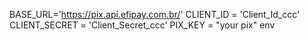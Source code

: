 BASE_URL='https://pix.api.efipay.com.br/'
CLIENT_ID = 'Client_Id_ccc'
CLIENT_SECRET = 'Client_Secret_ccc'
PIX_KEY = "your pix"
env

